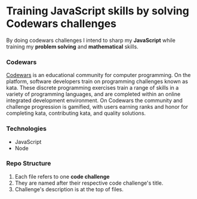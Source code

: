 # Training JavaScript skills by solving Codewars challenges

By doing codewars challenges I intend to sharp my **JavaScript** while training my **problem solving** and **mathematical** skills.

### Codewars

[Codewars](https://www.codewars.com/) is an educational community for computer programming. On the platform, software developers train on programming challenges known as kata. These discrete programming exercises train a range of skills in a variety of programming languages, and are completed within an online integrated development environment. On Codewars the community and challenge progression is gamified, with users earning ranks and honor for completing kata, contributing kata, and quality solutions.

### Technologies

- JavaScript
- Node

### Repo Structure

1. Each file refers to one **code challenge**
2. They are named after their respective code challenge's title.
3. Challenge's description is at the top of files.

